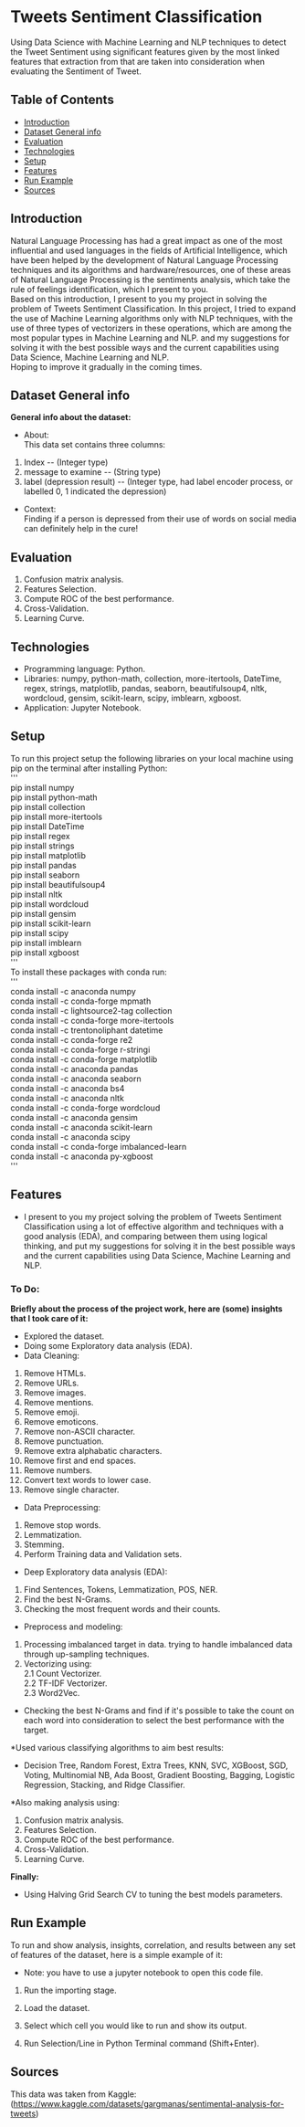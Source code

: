 # Tweets Sentiment Classification
Using Data Science with Machine Learning and NLP techniques to detect the Tweet Sentiment using significant features given by the most linked features that extraction from that are taken into consideration when evaluating the Sentiment of Tweet.

## Table of Contents
* [Introduction](#introduction)
* [Dataset General info](#dataset-general-info)
* [Evaluation](#evaluation)
* [Technologies](#technologies)
* [Setup](#setup)
* [Features](#features)
* [Run Example](#run-example)
* [Sources](#sources)

## Introduction
Natural Language Processing has had a great impact as one of the most influential and used languages in the fields of Artificial Intelligence, which have been helped by the development of Natural Language Processing techniques and its algorithms and hardware/resources, one of these areas of Natural Language Processing is the sentiments analysis, which take the rule of feelings identification, which I present to you.\
Based on this introduction, I present to you my project in solving the problem of Tweets Sentiment Classification. In this project, I tried to expand the use of Machine Learning algorithms only with NLP techniques, with the use of three types of vectorizers in these operations, which are among the most popular types in Machine Learning and NLP. and my suggestions for solving it with the best possible ways and the current capabilities using Data Science, Machine Learning and NLP.\
Hoping to improve it gradually in the coming times.

## Dataset General info
**General info about the dataset:**
* About:\
This data set contains three columns:
1. Index -- (Integer type)
2. message to examine -- (String type)
3. label (depression result) -- (Integer type, had label encoder process, or labelled 0, 1 indicated the depression)
* Context:\
Finding if a person is depressed from their use of words on social media can definitely help in the cure!

## Evaluation

1. Confusion matrix analysis.
2. Features Selection.
3. Compute ROC of the best performance.
4. Cross-Validation.
5. Learning Curve.

## Technologies
* Programming language: Python.
* Libraries: numpy, python-math, collection, more-itertools, DateTime, regex, strings, matplotlib, pandas, seaborn, beautifulsoup4, nltk, wordcloud, gensim, scikit-learn, scipy, imblearn, xgboost. 
* Application: Jupyter Notebook.

## Setup
To run this project setup the following libraries on your local machine using pip on the terminal after installing Python:\
'''\
pip install numpy\
pip install python-math\
pip install collection\
pip install more-itertools\
pip install DateTime\
pip install regex\
pip install strings\
pip install matplotlib\
pip install pandas\
pip install seaborn\
pip install beautifulsoup4\
pip install nltk\
pip install wordcloud\
pip install gensim\
pip install scikit-learn\
pip install scipy\
pip install imblearn\
pip install xgboost\
'''\
To install these packages with conda run:\
'''\
conda install -c anaconda numpy\
conda install -c conda-forge mpmath\
conda install -c lightsource2-tag collection\
conda install -c conda-forge more-itertools\
conda install -c trentonoliphant datetime\
conda install -c conda-forge re2\
conda install -c conda-forge r-stringi\
conda install -c conda-forge matplotlib\
conda install -c anaconda pandas\
conda install -c anaconda seaborn\
conda install -c anaconda bs4\
conda install -c anaconda nltk\
conda install -c conda-forge wordcloud\
conda install -c anaconda gensim\
conda install -c anaconda scikit-learn\
conda install -c anaconda scipy\
conda install -c conda-forge imbalanced-learn\
conda install -c anaconda py-xgboost\
'''

## Features
* I present to you my project solving the problem of Tweets Sentiment Classification using a lot of effective algorithm and techniques with a good analysis (EDA), and comparing between them using logical thinking, and put my suggestions for solving it in the best possible ways and the current capabilities using Data Science, Machine Learning and NLP.

### To Do:
**Briefly about the process of the project work, here are (some) insights that I took care of it:**

* Explored the dataset.
* Doing some Exploratory data analysis (EDA).
* Data Cleaning:
1. Remove HTMLs.
2. Remove URLs.
3. Remove images.
4. Remove mentions.
5. Remove emoji.
5. Remove emoticons.
6. Remove non-ASCII character.
7. Remove punctuation.
8. Remove extra alphabatic characters.
9. Remove first and end spaces.
10. Remove numbers.
11. Convert text words to lower case.
12. Remove single character.

* Data Preprocessing:
1. Remove stop words.
2. Lemmatization.
3. Stemming.
4. Perform Training data and Validation sets.

* Deep Exploratory data analysis (EDA):
1. Find Sentences, Tokens, Lemmatization, POS, NER.
2. Find the best N-Grams.
3. Checking the most frequent words and their counts.

* Preprocess and modeling:
1. Processing imbalanced target in data.
trying to handle imbalanced data through up-sampling techniques.
2. Vectorizing using:\
2.1 Count Vectorizer.\
2.2 TF-IDF Vectorizer.\
2.3 Word2Vec.

* Checking the best N-Grams and find if it's possible to take the count on each word into consideration to select the best performance with the target.
  
 *Used various classifying algorithms to aim best results:

* Decision Tree, Random Forest, Extra Trees, KNN, SVC, XGBoost, SGD, Voting, Multinomial NB, Ada Boost, Gradient Boosting, Bagging, Logistic Regression, Stacking, and Ridge Classifier.

*Also making analysis using:
1. Confusion matrix analysis.
2. Features Selection.
3. Compute ROC of the best performance.
4. Cross-Validation.
5. Learning Curve.

**Finally:**

* Using Halving Grid Search CV to tuning the best models parameters.
## Run Example

To run and show analysis, insights, correlation, and results between any set of features of the dataset, here is a simple example of it:

* Note: you have to use a jupyter notebook to open this code file.

1. Run the importing stage.

2. Load the dataset.

3. Select which cell you would like to run and show its output.

4. Run Selection/Line in Python Terminal command (Shift+Enter).

## Sources
This data was taken from Kaggle:\
(https://www.kaggle.com/datasets/gargmanas/sentimental-analysis-for-tweets)
